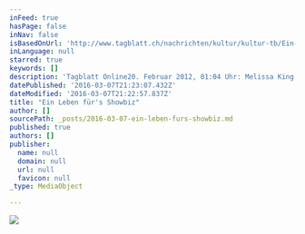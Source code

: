 ```yaml
---
inFeed: true
hasPage: false
inNav: false
isBasedOnUrl: 'http://www.tagblatt.ch/nachrichten/kultur/kultur-tb/Ein-Leben-fuers-Showbiz;art41,2871660'
inLanguage: null
starred: true
keywords: []
description: 'Tagblatt Online20. Februar 2012, 01:04 Uhr: Melissa King inszeniert und choreographiert Chicago mit glänzenden Darstellerinnen als virtuosen Tanz auf dem dünnen Eis der Unterhaltungsindustrie.'
datePublished: '2016-03-07T21:23:07.432Z'
dateModified: '2016-03-07T21:22:57.837Z'
title: "Ein Leben für's Showbiz"
author: []
sourcePath: _posts/2016-03-07-ein-leben-furs-showbiz.md
published: true
authors: []
publisher:
  name: null
  domain: null
  url: null
  favicon: null
_type: MediaObject

---
```

![](https://s3-us-west-2.amazonaws.com/the-grid-img/p/193b26828c9e2ea37e645fd700bb3c98314f5d5f.jpg)
